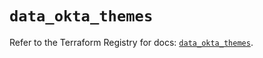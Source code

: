 # `data_okta_themes`

Refer to the Terraform Registry for docs: [`data_okta_themes`](https://registry.terraform.io/providers/okta/okta/4.20.0/docs/data-sources/themes).
